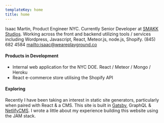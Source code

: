 ```yaml
---
templateKey: home
title: home
---
```

Isaac Martin, Product Engineer NYC. Currently Senior Developer at [SMAKK Studios](https://smkkstudios.com). Working across the front and backend utilizing tools / services including Wordpress, Javascript, React, Meteor.js, node.js, Shopify.
(845) 682 4584 <mailto:isaac@weareplayground.co>

#### Products in Development

* Internal web application for the NYC DOE. React / Meteor / Mongo / Heroku
* React e-commerce store utilising the Shopify API

#### Exploring

Recently I have been taking an interest in static site generators, particularly when paired with React & a CMS. This site is built in [Gatsby](https://www.gatsbyjs.org/), GraphQL & [NetlifyCMS](https://www.netlifycms.org/). I wrote a little about my experience building this website using the JAM stack.
